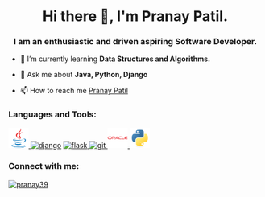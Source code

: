


<h1 align="center">Hi there 👋, I'm Pranay Patil.</h1>
<h3 align="center">I am an enthusiastic and driven aspiring Software Developer.</h3>

- 🌱 I’m currently learning **Data Structures and Algorithms.**

- 💬 Ask me about **Java, Python, Django**

- 📫 How to reach me <a href="https://3pranay@gmail.com" target="blank">Pranay Patil</a>





<h3 align="left">Languages and Tools:</h3>
<p align="left">
 <a href="https://www.java.com" target="_blank"> <img src="https://raw.githubusercontent.com/devicons/devicon/master/icons/java/java-original.svg" alt="java" width="40" height="40"/> </a> 
 <a href="https://www.djangoproject.com/" target="_blank"> <img src="https://cdn.jsdelivr.net/gh/devicons/devicon/icons/django/django-plain-wordmark.svg" alt="django" width="40" height="40"/></a>
<a href="https://flask.palletsprojects.com/" target="_blank"><img src="https://www.vectorlogo.zone/logos/pocoo_flask/pocoo_flask-icon.svg" alt="flask" width="40" height="40"/> </a>
  <a href="https://git-scm.com/" target="_blank"> <img src="https://www.vectorlogo.zone/logos/git-scm/git-scm-icon.svg" alt="git" width="40" height="40"/> </a>
  <a href="https://www.oracle.com/" target="_blank">
  <img src="https://raw.githubusercontent.com/devicons/devicon/master/icons/oracle/oracle-original.svg" alt="oracle" width="40" height="40"/> </a> 
  <a href="https://www.python.org" target="_blank"> <img src="https://raw.githubusercontent.com/devicons/devicon/master/icons/python/python-original.svg" alt="python" width="40" height="40"/> </a>

</p>

<h3 align="left">Connect with me:</h3>
<p align="left">
<a href="https://linkedin.com/in/pranay39" target="blank"><img align="center" src="https://raw.githubusercontent.com/rahuldkjain/github-profile-readme-generator/master/src/images/icons/Social/linked-in-alt.svg" alt="pranay39" height="30" width="40" /></a>
</p>




<!-- ![Github Stat](https://github-readme-stats.vercel.app/api?username=Pranay39&theme=radical)

